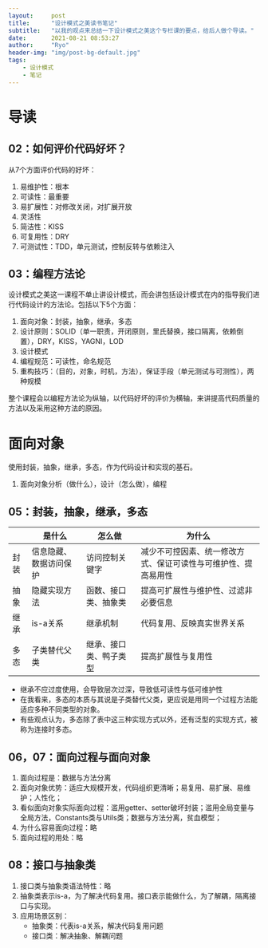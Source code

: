 ```yaml
---
layout:     post
title:      "设计模式之美读书笔记"
subtitle:   "以我的观点来总结一下设计模式之美这个专栏课的要点，给后人做个导读。"
date:       2021-08-21 08:53:27
author:     "Ryo"
header-img: "img/post-bg-default.jpg"
tags:
    - 设计模式
    - 笔记
---
```


# 导读

## 02：如何评价代码好坏？

从7个方面评价代码的好坏：

1. 易维护性：根本
2. 可读性：最重要
3. 易扩展性：对修改关闭，对扩展开放
4. 灵活性
5. 简洁性：KISS
6. 可复用性：DRY
7. 可测试性：TDD，单元测试，控制反转与依赖注入

## 03：编程方法论

设计模式之美这一课程不单止讲设计模式，而会讲包括设计模式在内的指导我们进行代码设计的方法论。包括以下5个方面：

1. 面向对象：封装，抽象，继承，多态
2. 设计原则：SOLID（单一职责，开闭原则，里氏替换，接口隔离，依赖倒置），DRY，KISS，YAGNI，LOD
3. 设计模式
4. 编程规范：可读性，命名规范
5. 重构技巧：（目的，对象，时机，方法），保证手段（单元测试与可测性），两种规模

整个课程会以编程方法论为纵轴，以代码好坏的评价为横轴，来讲提高代码质量的方法以及采用这种方法的原因。


# 面向对象

使用封装，抽象，继承，多态，作为代码设计和实现的基石。

1. 面向对象分析（做什么），设计（怎么做），编程

## 05：封装，抽象，继承，多态

|      | 是什么                 | 怎么做                 | 为什么                                                         |
| ---- | ---------------------- | ---------------------- | -------------------------------------------------------------- |
| 封装 | 信息隐藏、数据访问保护 | 访问控制关键字         | 减少不可控因素、统一修改方式、保证可读性与可维护性、提高易用性 |
| 抽象 | 隐藏实现方法           | 函数、接口类、抽象类   | 提高可扩展性与维护性、过滤非必要信息                           |
| 继承 | is-a关系               | 继承机制               | 代码复用、反映真实世界关系                                     |
| 多态 | 子类替代父类           | 继承、接口类、鸭子类型 | 提高扩展性与复用性                                             |

- 继承不应过度使用，会导致层次过深，导致低可读性与低可维护性
- 在我看来，多态的本质与其说是子类替代父类，更应说是用同一个过程方法能适应多种不同类型的对象。
- 有些观点认为，多态除了表中这三种实现方式以外，还有泛型的实现方式，被称为连接时多态。

## 06，07：面向过程与面向对象

1. 面向过程是：数据与方法分离
2. 面向对象优势：适应大规模开发，代码组织更清晰；易复用、易扩展、易维护；人性化；
3. 看似面向对象实际面向过程：滥用getter、setter破坏封装；滥用全局变量与全局方法，Constants类与Utils类；数据与方法分离，贫血模型；
4. 为什么容易面向过程：略
5. 面向过程的用处：略

## 08：接口与抽象类

1. 接口类与抽象类语法特性：略
2. 抽象类表示is-a，为了解决代码复用。接口表示能做什么，为了解耦，隔离接口与实现。
3. 应用场景区别：
    - 抽象类：代表is-a关系，解决代码复用问题
    - 接口类：解决抽象、解耦问题